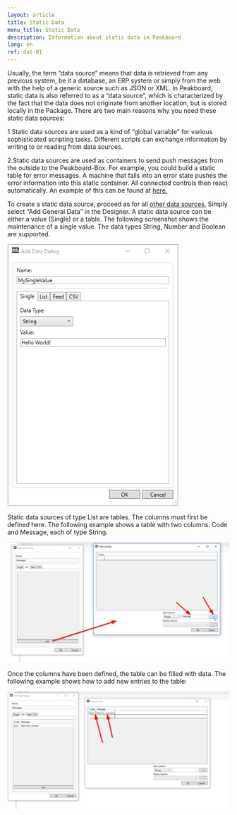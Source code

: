 ```yaml
---
layout: article
title: Static Data
menu_title: Static Data
description: Information about static data in Peakboard
lang: en
ref: dat-01
---
```

Usually, the term “data source” means that data is retrieved from any previous system, be it a database, an ERP system or simply from the web with the help of a generic source such as JSON or XML. In Peakboard, static data is also referred to as a “data source”, which is characterized by the fact that the data does not originate from another location, but is stored locally in the Package. There are two main reasons why you need these static data sources:

1.Static data sources are used as a kind of “global variable” for various sophisticated scripting tasks. Different scripts can exchange information by writing to or reading from data sources.

2.Static data sources are used as containers to send push messages from the outside to the Peakboard-Box. For example, you could build a static table for error messages. A machine that falls into an error state pushes the error information into this static container. All connected controls then react automatically. An example of this can be found at [here.](/misc/02-en-push-messages.html)

To create a static data source, proceed as for all [other data sources.](/tutorials/03-en-xml-data.html) Simply select “Add General Data” in the Designer. A static data source can be either a value (Single) or a table. The following screenshot shows the maintenance of a single value. The data types String, Number and Boolean are supported.

![image_1](/assets/images/Data_Sources/Static_Data/1.-Screenshot.png)

Static data sources of type List are tables. The columns must first be defined here. The following example shows a table with two columns: Code and Message, each of type String.

![image_1](/assets/images/Data_Sources/Static_Data/2.-Screenshot.png)

Once the columns have been defined, the table can be filled with data. The following example shows how to add new entries to the table:

![image_1](/assets/images/Data_Sources/Static_Data/3.-Screenshot.png)
